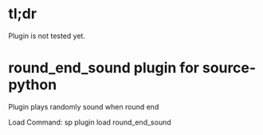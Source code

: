 # tl;dr
Plugin is not tested yet.

# round_end_sound plugin for source-python

Plugin plays randomly sound when round end

Load Command: sp plugin load round_end_sound

